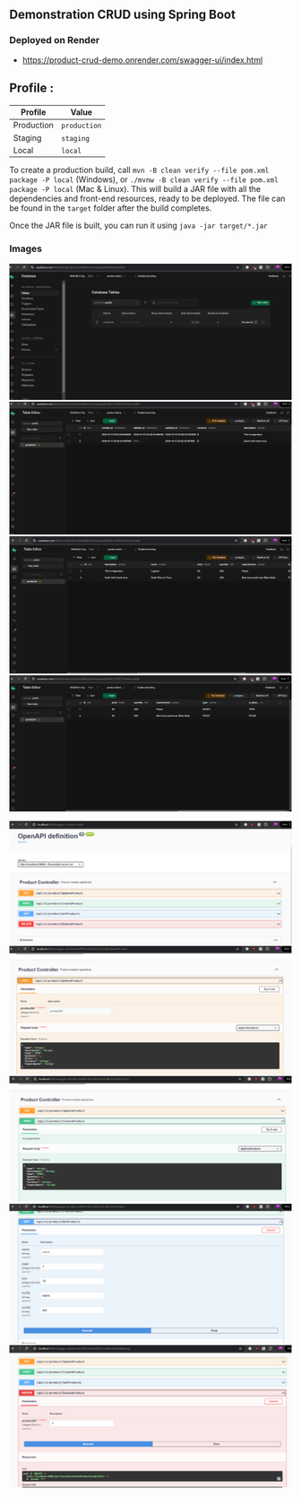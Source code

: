 
## Demonstration CRUD using Spring Boot

### Deployed on Render
- https://product-crud-demo.onrender.com/swagger-ui/index.html

## Profile :
| **Profile** | **Value**    |
|-------------|--------------|
| Production  | `production` |
| Staging     | `staging`    |
| Local       | `local`      |

To create a production build, call `mvn -B clean verify --file pom.xml package -P local` (Windows),
or `./mvnw -B clean verify --file pom.xml package -P local` (Mac & Linux).
This will build a JAR file with all the dependencies and front-end resources,
ready to be deployed. The file can be found in the `target` folder after the build completes.

Once the JAR file is built, you can run it using
`java -jar target/*.jar`


### Images
![Db](assets/database-product.png)
![Db](assets/db-product-1.png)
![Db](assets/db-product-2.png)
![Db](assets/db-product-3.png)

![Swagger](assets/swagger-img-1.png)
![Swagger](assets/swagger-img-2.png)
![Swagger](assets/swagger-img-3.png)
![Swagger](assets/swagger-img-4.png)
![Swagger](assets/swagger-img-5.png)
